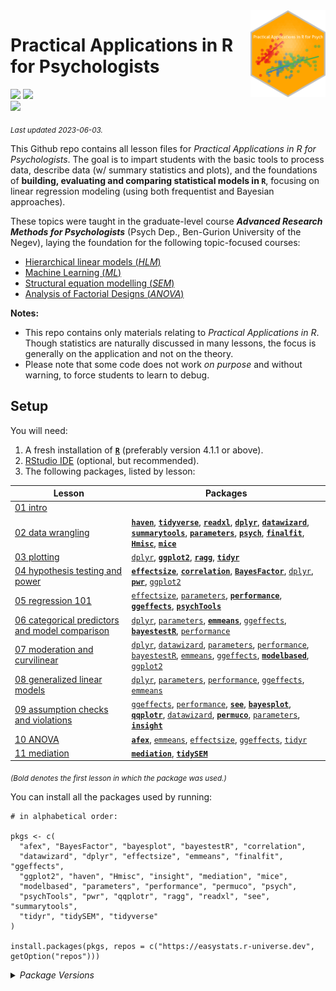 
<img src='logo/Hex.png' align="right" height="139" />

# Practical Applications in R for Psychologists

[![](https://img.shields.io/badge/Open%20Educational%20Resources-Compatable-brightgreen)](https://creativecommons.org/about/program-areas/education-oer/)
[![](https://img.shields.io/badge/CC-BY--NC%204.0-lightgray)](http://creativecommons.org/licenses/by-nc/4.0/)  
[![](https://img.shields.io/badge/Language-R-blue)](http://cran.r-project.org/)

<sub>*Last updated 2023-06-03.*</sub>

This Github repo contains all lesson files for *Practical Applications
in R for Psychologists*. The goal is to impart students with the basic
tools to process data, describe data (w/ summary statistics and plots),
and the foundations of **building, evaluating and comparing statistical
models in `R`**, focusing on linear regression modeling (using both
frequentist and Bayesian approaches).

These topics were taught in the graduate-level course ***Advanced
Research Methods for Psychologists*** (Psych Dep., Ben-Gurion University
of the Negev), laying the foundation for the following topic-focused
courses:

- [Hierarchical linear models
  (*HLM*)](https://github.com/mattansb/Hierarchical-Linear-Models-foR-Psychologists)
- [Machine Learning
  (*ML*)](https://github.com/mattansb/Machine-Learning-foR-Psychologists)
- [Structural equation modelling
  (*SEM*)](https://github.com/mattansb/Structural-Equation-Modeling-foR-Psychologists)
- [Analysis of Factorial Designs
  (*ANOVA*)](https://github.com/mattansb/Analysis-of-Factorial-Designs-foR-Psychologists)

**Notes:**

- This repo contains only materials relating to *Practical Applications
  in R*. Though statistics are naturally discussed in many lessons, the
  focus is generally on the application and not on the theory.  
- Please note that some code does not work *on purpose* and without
  warning, to force students to learn to debug.

## Setup

You will need:

1.  A fresh installation of [**`R`**](https://cran.r-project.org/)
    (preferably version 4.1.1 or above).
2.  [RStudio IDE](https://www.rstudio.com/products/rstudio/download/)
    (optional, but recommended).
3.  The following packages, listed by lesson:

| Lesson                                                                                                      | Packages                                                                                                                                                                                                                                                                                                                                                                                                                                                                                                                                                                                                                                                                                          |
|-------------------------------------------------------------------------------------------------------------|---------------------------------------------------------------------------------------------------------------------------------------------------------------------------------------------------------------------------------------------------------------------------------------------------------------------------------------------------------------------------------------------------------------------------------------------------------------------------------------------------------------------------------------------------------------------------------------------------------------------------------------------------------------------------------------------------|
| [01 intro](/01%20intro)                                                                                     |                                                                                                                                                                                                                                                                                                                                                                                                                                                                                                                                                                                                                                                                                                   |
| [02 data wrangling](/02%20data%20wrangling)                                                                 | [**`haven`**](https://CRAN.R-project.org/package=haven), [**`tidyverse`**](https://CRAN.R-project.org/package=tidyverse), [**`readxl`**](https://CRAN.R-project.org/package=readxl), [**`dplyr`**](https://CRAN.R-project.org/package=dplyr), [**`datawizard`**](https://CRAN.R-project.org/package=datawizard), [**`summarytools`**](https://CRAN.R-project.org/package=summarytools), [**`parameters`**](https://CRAN.R-project.org/package=parameters), [**`psych`**](https://CRAN.R-project.org/package=psych), [**`finalfit`**](https://CRAN.R-project.org/package=finalfit), [**`Hmisc`**](https://CRAN.R-project.org/package=Hmisc), [**`mice`**](https://CRAN.R-project.org/package=mice) |
| [03 plotting](/03%20plotting)                                                                               | [`dplyr`](https://CRAN.R-project.org/package=dplyr), [**`ggplot2`**](https://CRAN.R-project.org/package=ggplot2), [**`ragg`**](https://CRAN.R-project.org/package=ragg), [**`tidyr`**](https://CRAN.R-project.org/package=tidyr)                                                                                                                                                                                                                                                                                                                                                                                                                                                                  |
| [04 hypothesis testing and power](/04%20hypothesis%20testing%20and%20power)                                 | [**`effectsize`**](https://CRAN.R-project.org/package=effectsize), [**`correlation`**](https://CRAN.R-project.org/package=correlation), [**`BayesFactor`**](https://CRAN.R-project.org/package=BayesFactor), [`dplyr`](https://CRAN.R-project.org/package=dplyr), [**`pwr`**](https://CRAN.R-project.org/package=pwr), [`ggplot2`](https://CRAN.R-project.org/package=ggplot2)                                                                                                                                                                                                                                                                                                                    |
| [05 regression 101](/05%20regression%20101)                                                                 | [`effectsize`](https://CRAN.R-project.org/package=effectsize), [`parameters`](https://CRAN.R-project.org/package=parameters), [**`performance`**](https://CRAN.R-project.org/package=performance), [**`ggeffects`**](https://CRAN.R-project.org/package=ggeffects), [**`psychTools`**](https://CRAN.R-project.org/package=psychTools)                                                                                                                                                                                                                                                                                                                                                             |
| [06 categorical predictors and model comparison](/06%20categorical%20predictors%20and%20model%20comparison) | [`dplyr`](https://CRAN.R-project.org/package=dplyr), [`parameters`](https://CRAN.R-project.org/package=parameters), [**`emmeans`**](https://CRAN.R-project.org/package=emmeans), [`ggeffects`](https://CRAN.R-project.org/package=ggeffects), [**`bayestestR`**](https://CRAN.R-project.org/package=bayestestR), [`performance`](https://CRAN.R-project.org/package=performance)                                                                                                                                                                                                                                                                                                                  |
| [07 moderation and curvilinear](/07%20moderation%20and%20curvilinear)                                       | [`dplyr`](https://CRAN.R-project.org/package=dplyr), [`datawizard`](https://CRAN.R-project.org/package=datawizard), [`parameters`](https://CRAN.R-project.org/package=parameters), [`performance`](https://CRAN.R-project.org/package=performance), [`bayestestR`](https://CRAN.R-project.org/package=bayestestR), [`emmeans`](https://CRAN.R-project.org/package=emmeans), [`ggeffects`](https://CRAN.R-project.org/package=ggeffects), [**`modelbased`**](https://CRAN.R-project.org/package=modelbased), [`ggplot2`](https://CRAN.R-project.org/package=ggplot2)                                                                                                                               |
| [08 generalized linear models](/08%20generalized%20linear%20models)                                         | [`dplyr`](https://CRAN.R-project.org/package=dplyr), [`parameters`](https://CRAN.R-project.org/package=parameters), [`performance`](https://CRAN.R-project.org/package=performance), [`ggeffects`](https://CRAN.R-project.org/package=ggeffects), [`emmeans`](https://CRAN.R-project.org/package=emmeans)                                                                                                                                                                                                                                                                                                                                                                                         |
| [09 assumption checks and violations](/09%20assumption%20checks%20and%20violations)                         | [`ggeffects`](https://CRAN.R-project.org/package=ggeffects), [`performance`](https://CRAN.R-project.org/package=performance), [**`see`**](https://CRAN.R-project.org/package=see), [**`bayesplot`**](https://CRAN.R-project.org/package=bayesplot), [**`qqplotr`**](https://CRAN.R-project.org/package=qqplotr), [`datawizard`](https://CRAN.R-project.org/package=datawizard), [**`permuco`**](https://CRAN.R-project.org/package=permuco), [`parameters`](https://CRAN.R-project.org/package=parameters), [**`insight`**](https://CRAN.R-project.org/package=insight)                                                                                                                           |
| [10 ANOVA](/10%20ANOVA)                                                                                     | [**`afex`**](https://CRAN.R-project.org/package=afex), [`emmeans`](https://CRAN.R-project.org/package=emmeans), [`effectsize`](https://CRAN.R-project.org/package=effectsize), [`ggeffects`](https://CRAN.R-project.org/package=ggeffects), [`tidyr`](https://CRAN.R-project.org/package=tidyr)                                                                                                                                                                                                                                                                                                                                                                                                   |
| [11 mediation](/11%20mediation)                                                                             | [**`mediation`**](https://CRAN.R-project.org/package=mediation), [**`tidySEM`**](https://CRAN.R-project.org/package=tidySEM)                                                                                                                                                                                                                                                                                                                                                                                                                                                                                                                                                                      |

<sub>*(Bold denotes the first lesson in which the package was
used.)*</sub>

You can install all the packages used by running:

    # in alphabetical order:

    pkgs <- c(
      "afex", "BayesFactor", "bayesplot", "bayestestR", "correlation",
      "datawizard", "dplyr", "effectsize", "emmeans", "finalfit", "ggeffects",
      "ggplot2", "haven", "Hmisc", "insight", "mediation", "mice",
      "modelbased", "parameters", "performance", "permuco", "psych",
      "psychTools", "pwr", "qqplotr", "ragg", "readxl", "see", "summarytools",
      "tidyr", "tidySEM", "tidyverse"
    )

    install.packages(pkgs, repos = c("https://easystats.r-universe.dev", getOption("repos")))

<details>
<summary>
<i>Package Versions</i>
</summary>

Run on Windows 10 x64 (build 22621), with R version 4.2.2.

The packages used here:

- `afex` 1.3-0 (*CRAN*)
- `BayesFactor` 0.9.12-4.4 (*CRAN*)
- `bayesplot` 1.10.0 (*CRAN*)
- `bayestestR` 0.13.1 (*CRAN*)
- `correlation` 0.8.4 (*CRAN*)
- `datawizard` 0.7.1 (*CRAN*)
- `dplyr` 1.1.1 (*CRAN*)
- `effectsize` 0.8.3.11 (*Local version*)
- `emmeans` 1.8.6 (*CRAN*)
- `finalfit` 1.0.6 (*CRAN*)
- `ggeffects` 1.2.1.9 (*Github: strengejacke/ggeffects*)
- `ggplot2` 3.4.2 (*CRAN*)
- `haven` 2.5.2 (*CRAN*)
- `Hmisc` 5.0-1 (*CRAN*)
- `insight` 0.19.1 (*CRAN*)
- `mediation` 4.5.0 (*CRAN*)
- `mice` 3.15.0 (*CRAN*)
- `modelbased` 0.8.6 (*CRAN*)
- `parameters` 0.21.0 (*CRAN*)
- `performance` 0.10.3 (*CRAN*)
- `permuco` 1.1.2 (*CRAN*)
- `psych` 2.3.3 (*CRAN*)
- `psychTools` 2.3.3 (*CRAN*)
- `pwr` 1.3-0 (*CRAN*)
- `qqplotr` 0.0.6 (*CRAN*)
- `ragg` 1.2.5 (*CRAN*)
- `readxl` 1.4.2 (*CRAN*)
- `see` 0.7.5 (*CRAN*)
- `summarytools` 1.0.1 (*CRAN*)
- `tidyr` 1.3.0 (*CRAN*)
- `tidySEM` 0.2.3 (*CRAN*)
- `tidyverse` 2.0.0 (*CRAN*)

</details>
